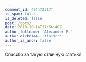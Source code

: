 ```yaml
---
comment_id: 4144723177
is_spam: false
is_deleted: false
post: /cors/
date: 2018-10-14T17:56:40Z
author_fullname: 'Alexander R.'
author_nickname: 'Alnxdrr'
author_is_anon: false
---
```


<p>Спасибо за такую отличную статью!</p>
